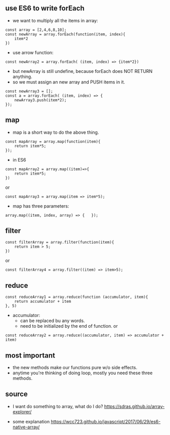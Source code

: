 ## use ES6 to write forEach

- we want to multiply all the items in array:
```
const array = [2,4,6,8,10];
const newArray = array.forEach(function(item, index){
	item*2	
})
```
- use arrow function:
```
const newArray2 = array.forEach( (item, index) => {item*2})
```
- but newArray is still undefine, because forEach does NOT RETURN anything.
- so we must assign an new array and PUSH items in it.
```
const newArray3 = [];
const a = array.forEach( (item, index) => {
	newArray3.push(item*2);
});
```

## map
- map is a short way to do the above thing.
```
const mapArray = array.map(function(item){
	return item*5;
});
```
- in ES6
```
const mapArray2 = array.map((item)=>{
	return item*5;
})
```
or
```
const mapArray3 = array.map(item => item*5);
```

- map has three parameters:
```
array.map((item, index, array) => {   });
```

## filter
```
const filterArray = array.filter(function(item){
	return item > 5;
})
```
or
```
const filterArray4 = array.filter((item) => item>5);
```

## reduce
```
const reduceArray1 = array.reduce(function (accumulator, item){
	return accumulator + item
}, 5)
```
- accumulator:
  - can be replaced bu any words.
  - need to be initialized by the end of function.
or
```
const reduceArray2 = array.reduce((accumulator, item) => accumulator + item)
```

## most important
- the new methods make our functions pure w/o side effects.
- anytime you're thinking of doing loop, mostly you need these three methods.

## source
- I want do something to array, what do I do?
https://sdras.github.io/array-explorer/

- some explanation
https://wcc723.github.io/javascript/2017/06/29/es6-native-array/

